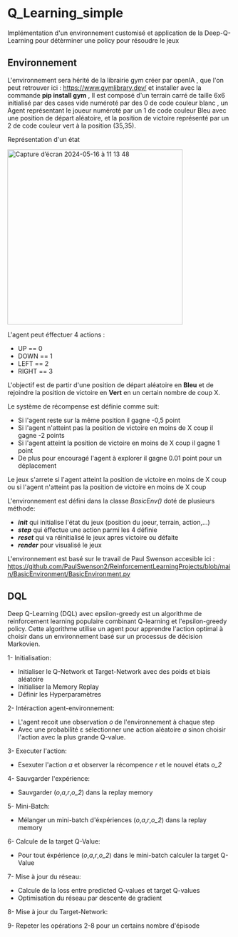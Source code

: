 # Q_Learning_simple

Implémentation d'un environnement customisé et application de la Deep-Q-Learning pour détèrminer une policy pour résoudre le jeux

## Environnement 
L'environnement sera hérité de la librairie gym créer par openIA , que l'on peut retrouver ici : https://www.gymlibrary.dev/ et installer avec la commande **pip install gym** ,
Il est composé d'un terrain carré de taille 6x6 initialisé par des cases vide numéroté par des 0 de code couleur blanc , un Agent représentant le joueur numéroté par un 1 de code couleur Bleu avec une position de départ aléatoire, et la position de victoire représenté par un 2 de code couleur vert à la position (35,35).

Représentation d'un état 

<img width="393" alt="Capture d’écran 2024-05-16 à 11 13 48" src="https://github.com/JeromeUwU/Q_Learning_simple/assets/127997538/f22c813b-ec2e-41e1-8220-b0ad6931fe30">


L'agent peut éffectuer 4 actions :

- UP == 0
- DOWN == 1
- LEFT == 2
- RIGHT == 3

L'objectif est de partir d'une position de départ aléatoire en **Bleu** et de rejoindre la position de victoire en **Vert** en un certain nombre de coup X.

Le système de récompense est définie comme suit:
- Si l'agent reste sur la même position il gagne -0,5 point
- Si l'agent n'atteint pas la position de victoire en moins de X coup il gagne -2 points
- Si l'agent atteint la position de victoire en moins de X coup il gagne 1 point
- De plus pour encouragé l'agent à explorer il gagne 0.01 point pour un déplacement

Le jeux s'arrete si l'agent atteint la position de victoire en moins de X coup ou si l'agent n'atteint pas la position de victoire en moins de X coup

L'environnement est défini dans la classe *BasicEnv()* doté de plusieurs méthode:
- *__init__* qui initialise l'état du jeux (position du joeur, terrain, action,...)
- *__step__* qui éffectue une action parmi les 4 définie
- *__reset__* qui va réinitialisé le jeux apres victoire ou défaite
- *__render__* pour visualisé le jeux

L'environnement est basé sur le travail de Paul Swenson accesible ici : https://github.com/PaulSwenson2/ReinforcementLearningProjects/blob/main/BasicEnvironment/BasicEnvironment.py

## DQL

Deep Q-Learning (DQL) avec  epsilon-greedy est un algorithme de reinforcement learning populaire combinant Q-learning et l'epsilon-greedy policy.
Cette algorithme utilise un agent pour apprendre l'action optimal à choisir dans un environnement basé sur un processus de décision Markovien.

1- Initialisation:
  - Initialiser le Q-Network et Target-Network avec des poids et biais aléatoire
  - Initialiser la Memory Replay
  - Définir les Hyperparamètres
    
2- Intéraction agent-environnement:
  - L'agent recoit une observation *o* de l'environnement à chaque step
  - Avec une probabilité ε sélectionner une action aléatoire *a* sinon choisir l'action avec la plus grande Q-value.

3- Executer l'action:
  - Esexuter l'action *a* et observer la récompence *r* et le nouvel états *o_2*

4- Sauvgarder l'expérience:
  - Sauvgarder (*o*,*a*,*r*,*o_2*) dans la replay memory
    
5- Mini-Batch:
  - Mélanger un mini-batch d'éxpériences (*o*,*a*,*r*,*o_2*) dans la replay memory

6- Calcule de la target Q-Value:
  - Pour tout éxpérience (*o*,*a*,*r*,*o_2*) dans le mini-batch calculer la target Q-Value
    
7- Mise à jour du réseau:
  - Calcule de la loss entre predicted Q-values et target Q-values
  - Optimisation du réseau par descente de gradient

8- Mise à jour du Target-Network:

9- Repeter les opérations 2-8 pour un certains nombre d'épisode












